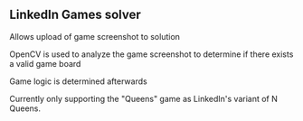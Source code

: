 ## LinkedIn Games solver

Allows upload of game screenshot to solution

OpenCV is used to analyze the game screenshot to determine if there exists a valid game board

Game logic is determined afterwards

Currently only supporting the "Queens" game as LinkedIn's variant of N Queens.
